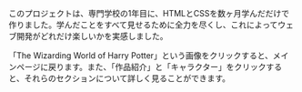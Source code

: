 このプロジェクトは、専門学校の1年目に、HTMLとCSSを数ヶ月学んだだけで作りました。学んだことをすべて見せるために全力を尽くし、これによってウェブ開発がどれだけ楽しいかを実感しました。

「The Wizarding World of Harry Potter」という画像をクリックすると、メインページに戻ります。また、「作品紹介」と「キャラクター」をクリックすると、それらのセクションについて詳しく見ることができます。

